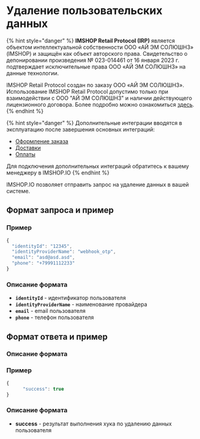 # Удаление пользовательских данных

{% hint style="danger" %}
**IMSHOP Retail Protocol (IRP)** является объектом интеллектуальной собственности ООО «АЙ ЭМ СОЛЮШНЗ» (IMSHOP) и защищён как объект авторского права. Свидетельство о депонировании произведения № 023-014461 от 16 января 2023 г. подтверждает исключительные права ООО «АЙ ЭМ СОЛЮШНЗ» на данные технологии.

IMSHOP Retail Protocol создан по заказу ООО «АЙ ЭМ СОЛЮШНЗ». Использование IMSHOP Retail Protocol допустимо только при взаимодействии с ООО "АЙ ЭМ СОЛЮШНЗ" и наличии действующего лицензионного договора. Более подробно можно ознакомиться [здесь](../../../api-license.md).
{% endhint %}

{% hint style="danger" %}
Дополнительные интеграции вводятся в эксплуатацию после завершения основных интеграций:

* [Оформление заказа](broken-reference)
* [Доставки](broken-reference)
* [Оплаты](broken-reference)

Для подключения дополнительных интеграций обратитесь к вашему менеджеру в IMSHOP.IO
{% endhint %}

IMSHOP.IO позволяет отправить запрос на удаление данных в вашей системе.

## Формат запроса и пример

### Пример

```javascript
{
  "identityId": "12345",
  "identityProviderName": "webhook_otp",
  "email": "asd@asd.asd",
  "phone": "+79991112233"
}
```

### Описание формата

* **`identityId`** - идентификатор пользователя
* **`identityProviderName`** - наименование провайдера
* **`email`** - email пользователя
* **`phone`** - телефон пользователя

## Формат ответа и пример

### Описание формата

### Пример

```javascript
{
      "success": true
}
```

### Описание формата

* **success** - результат выполнения хука по удалению данных пользователя

